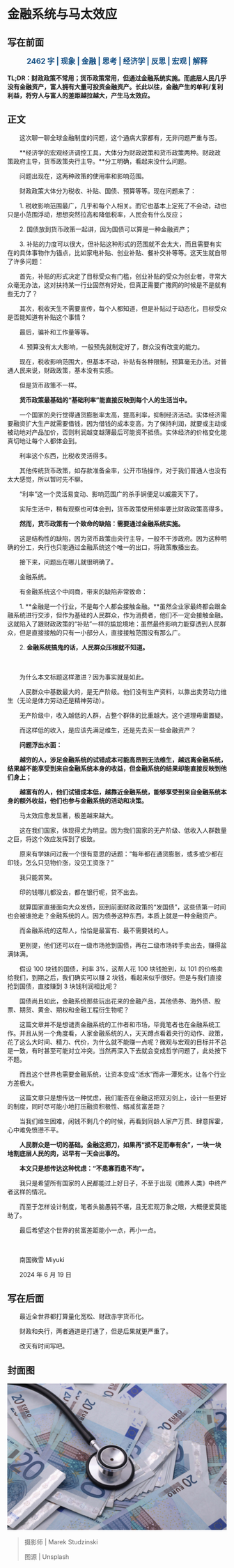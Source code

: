 # 金融系统与马太效应

## 写在前面

<p style="color:#0f4c81; text-align:center; font-weight:bold; font-size:larger;">2462 字 | 现象 | 金融 | 思考 | 经济学 | 反思 | 宏观 | 解释</p>

**TL;DR：财政政策不常用；货币政策常用，但通过金融系统实施。而底层人民几乎没有金融资产，富人拥有大量可投资金融资产。长此以往，金融产生的单利/复利利益，将穷人与富人的差距越拉越大，产生马太效应。**

## 正文

　　这次聊一聊全球金融制度的问题，这个通病大家都有，无非问题严重与否。

　　**经济学的宏观经济调控工具，大体分为财政政策和货币政策两种。财政政策政府主导，货币政策央行主导。**分工明确，看起来没什么问题。

　　问题出现在，这两种政策的使用率和影响范围。

　　财政政策大体分为税收、补贴、国债、预算等等。现在问题来了：

　　1. 税收影响范围最广，几乎和每个人相关。而它也基本上定死了不会动，动也只是小范围浮动，想想突然拉高和降低税率，人民会有什么反应；

　　2. 国债放到货币政策一起讲，因为国债可以算是一种金融资产；

　　3. 补贴的力度可以很大，但补贴这种形式的范围就不会太大，而且需要有实在的具体事物作为锚点，比如家电补贴、创业补贴、餐补交补等等。这天生就自带了许多问题：

　　首先，补贴的形式决定了目标受众有门槛，创业补贴的受众为创业者，寻常大众毫无办法，这对扶持某一行业固然有好处，但真正需要广撒网的时候是不是就有些无力了？

　　其次，税收天生不需要宣传，每个人都知道，但是补贴过于动态化，目标受众是否能知道有补贴这个事情？

　　最后，骗补和工作量等等。

　　4. 预算没有太大影响，一般预先就制定好了，群众没有改变的能力。

　　现在，税收影响范围大，但基本不动，补贴有各种限制，预算毫无办法。对普通人民来说，财政政策，基本没有实感。

　　但是货币政策不一样。

　　**货币政策最基础的“基础利率”能直接反映到每个人的生活当中。**

　　一个国家的央行觉得通货膨胀率太高，提高利率，抑制经济活动。实体经济需要融资扩大生产就需要借钱，因为借钱的成本变高，为了保持利润，就要或主动或被动地对产品加价，否则利润越变越薄最后可能资不抵债。实体经济的价格变化能真切地让每个人都体会到。

　　利率这个东西，比税收灵活得多。

　　其他传统货币政策，如存款准备金率，公开市场操作，对于我们普通人也没有太大感觉，所以暂时先不聊。

　　“利率”这一个灵活易变动、影响范围广的杀手锏便足以威震天下了。

　　实际生活中，稍有观察也可体会到，货币政策使用频率要比财政政策高得多。

　　**然而，货币政策有一个致命的缺陷：需要通过金融系统实施。**

　　这是结构性的缺陷，因为货币政策由央行主导，一般不干涉政府。因为这种明确的分工，央行也只能通过金融系统这个唯一的出口，将政策散播出去。

　　接下来，问题出在哪儿就很明确了。

　　金融系统。

　　有金融系统这个中间商，带来的缺陷非常致命：

　　1. **金融是一个行业，不是每个人都会接触金融。**虽然企业家最终都会跟金融系统进行交涉，但作为基础的人民群众，作为消费者，他们不一定会接触金融。这就陷入了跟财政政策的“补贴”一样的尴尬境地：虽然最终影响力能穿透到人民群众，但是直接接触的只有一小部分人，直接接触范围没有那么广。

　　2. **金融系统搞鬼的话，人民群众压根就不知道。**

　　

　　为什么本文标题这样激进？因为事实就是如此。

　　人民群众中基数最大的，是无产阶级。他们没有生产资料，以靠出卖劳动力维生（无论是体力劳动还是精神劳动）。

　　无产阶级中，收入越低的人群，占整个群体的比重越大。这个道理毋庸置疑。

　　而这样低的收入，是应该先满足维生，还是先去买一些金融资产？

　　**问题浮出水面：**

　　**越穷的人，涉足金融系统的试错成本可能高昂到无法维生，越远离金融系统，结果越不能享受到来自金融系统本身的收益，但金融系统的结果却能直接反映到他们身上；**

　　**越富有的人，他们试错成本低，越靠近金融系统，能够享受到来自金融系统本身的额外收益，他们也参与金融系统的活动和决策。**

　　马太效应愈发显著，极差越来越大。

　　这在我们国家，体现得尤为明显。因为我们国家的无产阶级、低收入人群数量之巨，将这个效应发挥到了极致。

　　原来有学妹问过我一个很有意思的话题：“每年都在通货膨胀，或多或少都在印钱，怎么只见物价涨，没见工资涨？”

　　我只能苦笑。

　　印的钱哪儿都没去，都在银行呢，贷不出去。

　　就算国家直接面向大众发债，回到前面财政政策的“发国债”，这些债第一时间也会被谁抢走？金融系统的人。因为债券这种东西，本质上就是一种金融资产。

　　而金融系统的这帮人，恰恰是最富有、最不需要钱的人。

　　更别提，他们还可以在一级市场抢到国债，再在二级市场转手卖出去，赚得盆满钵满。

　　假设 100 块钱的国债，利率 3%，这帮人花 100 块钱抢到，以 101 的价格卖给我们，到期之后，我们确实可以赚 2 块钱，看起来似乎很好。但是与我们直接抢到国债，直接赚到 3 块钱利润相比呢？

　　国债尚且如此，金融系统那些玩出花来的金融产品，其他债券、海外债、股票、期货、黄金、期权和金融工程衍生物呢？

　　这篇文章并不是想谴责金融系统的工作者和市场，毕竟笔者也在金融系统工作。并且从另一个角度看，人家金融系统的人，天天蹲点看着央行的动作、政策，花了这么大时间、精力、代价，为什么就不能赚一点呢？微观与宏观的目标并不总是一致，有时甚至可能对立冲突。当然再深入下去就会变成哲学问题了，此处按下不题。

　　而且这个世界也需要金融系统，让资本变成“活水”而非一潭死水，让各个行业方差极大。

　　这篇文章只是想传达一种忧虑，我们能否在金融这把双刃剑上，设计一些更好的制度，同时尽可能小地打压融资积极性、缩减贫富差距？

　　当我们维生困难，闲钱不剩几个的时候，再看到同龄人家产万贯、肆意挥霍，心中难免愤懑不平。

　　**人民群众是一切的基础。金融这把刀，如果再“损不足而奉有余”，一块一块地割底层人民的肉，迟早有一天会出事的。**

　　**本文只是想传达这种忧虑：“不患寡而患不均”。**

　　我只是希望所有国家的人民都能过上好日子，不至于出现《赡养人类》中终产者这样的情况。

　　而至于怎样设计制度，笔者头脑愚钝不堪，且无宏观万象之眼，大概便爱莫能助了。

　　最后希望这个世界的贫富差距能小一点，再小一点。

　　

　　南国微雪 Miyuki

　　2024 年 6 月 19 日

## 写在后面

　　最近全世界都打算量化宽松、财政赤字货币化。

　　财政和央行，两者通道是打通了，但是后果就更严重了。

　　改天有时间写吧。

## 封面图

![](https://raw.githubusercontent.com/TinySnow/GithubImageHosting/main/blog/articles/literature/marek-studzinski-dInhWDrw38E-unsplash.jpg)

> 摄影师 | Marek Studzinski
>
> 图源 | Unsplash